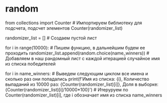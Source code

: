 # random

from collections import Counter # Импортируем библиотеку для подсчета, подсчет элементов Counter(randomizer_list)

randomizer_list = [] # Создаем пустой лист

for i in range(10000): # Пишем функцию, в дальнейшим будем ее проходить
    randomizer_list.append(random.choice(name_winners)) # Добавляем в наш рандомный лист с каждой итерацией случайное имя из списка победителей

for i in name_winners: # Выведем следующим циклом все имена и сколько раз они попадались
    print(f'Имя из списка: {i}, Количество выпаданий из 10000 раз: {Counter(randomizer_list)[i]}, Доля в выборке: {Counter(randomizer_list)[i]/10000*100}') # Итеруруем по Counter(randomizer_list)[i], где i обозначает имя из списка name_winners

